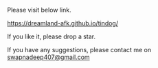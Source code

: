Please visit below link.

https://dreamland-afk.github.io/tindog/

If you like it, please drop a star.

If you have any suggestions, please contact me on swapnadeep407@gmail.com

